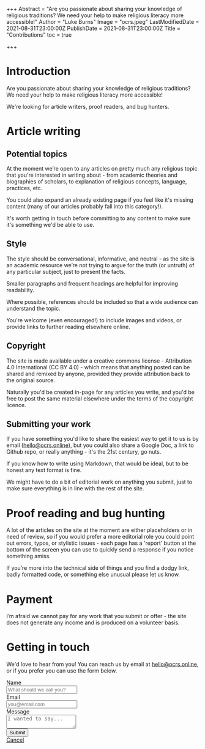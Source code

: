 +++
Abstract = "Are you passionate about sharing your knowledge of religious traditions? We need your help to make religious literacy more accessible!"
Author = "Luke Burns"
Image = "ocrs.jpeg"
LastModifiedDate = 2021-08-31T23:00:00Z
PublishDate = 2021-08-31T23:00:00Z
Title = "Contributions"
toc = true

+++
# Introduction

Are you passionate about sharing your knowledge of religious traditions? We need your help to make religious literacy more accessible!

We're looking for article writers, proof readers, and bug hunters.

# Article writing

## Potential topics

At the moment we’re open to any articles on pretty much any religious topic that you're interested in writing about - from academic theories and biographies of scholars, to explanation of religious concepts, language, practices, etc.

You could also expand an already existing page if you feel like it's missing content (many of our articles probably fall into this category!).

It's worth getting in touch before committing to any content to make sure it's something we'd be able to use.

## Style

The style should be conversational, informative, and neutral - as the site is an academic resource we’re not trying to argue for the truth (or untruth) of any particular subject, just to present the facts.

Smaller paragraphs and frequent headings are helpful for improving readability.

Where possible, references should be included so that a wide audience can understand the topic.

You're welcome (even encouraged!) to include images and videos, or provide links to further reading elsewhere online.

## Copyright

The site is made available under a creative commons license - Attribution 4.0 International (CC BY 4.0) - which means that anything posted can be shared and remixed by anyone, provided they provide attribution back to the original source.

Naturally you'd be created in-page for any articles you write, and you'd be free to post the same material elsewhere under the terms of the copyright licence.

## Submitting your work

If you have something you'd like to share the easiest way to get it to us is by email (hello@ocrs.online), but you could also share a Google Doc, a link to Github repo, or really anything - it's the 21st century, go nuts.

If you know how to write using Markdown, that would be ideal, but to be honest any text format is fine.

We might have to do a bit of editorial work on anything you submit, just to make sure everything is in line with the rest of the site.

# Proof reading and bug hunting

A lot of the articles on the site at the moment are either placeholders or in need of review, so if you would prefer a more editorial role you could point out errors, typos, or stylistic issues - each page has a 'report' button at the bottom of the screen you can use to quickly send a response if you notice something amiss.

If you’re more into the technical side of things and you find a dodgy link, badly formatted code, or something else unusual please let us know.

# Payment

I’m afraid we cannot pay for any work that you submit or offer - the site does not generate any income and is produced on a volunteer basis.

# Getting in touch

We'd love to hear from you! You can reach us by email at hello@ocrs.online, or if you prefer you can use the form below.

<form name="contact" method="POST" data-netlify="true">

<div class="field">
<label for="name" class="label">Name</label>
<div class="control">
<input name="name" class="input" type="text" id="contact_name" placeholder="What should we call you?">
</div>
</div>

<div class="field">
<label class="label">Email</label>
<div class="control has-icons-left has-icons-right">
<input name="email" for="email" class="input" type="email" id="contact_email" placeholder="you@email.com" value="">
<span class="icon is-small is-left">
<i class="fas fa-envelope"></i>
</span>
</div>
</div>

<div class="field">
<label for="message" class="label">Message</label>
<div class="control">
<textarea name="message" class="textarea" id="contact_message" placeholder="I wanted to say..."></textarea>
</div>
</div>

<div class="field is-grouped">
<div class="control">
<button class="button is-link">Submit</button>
</div>
<div class="control">
<a href="#" class="button is-link is-light">Cancel</a>
</div>
</div>

</form>
